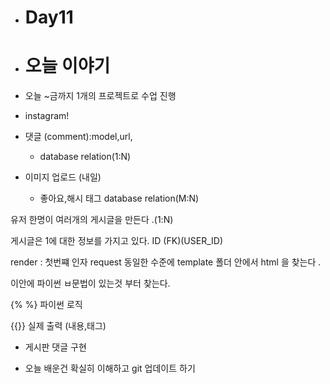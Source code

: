 



- # Day11 

- # 오늘 이야기 

- 오늘 ~금까지 1개의 프로젝트로 수업 진행 

- instagram!

- 댓글 (comment):model,url,

  - database relation(1:N)

- 이미지 업로드 (내일)

  - 좋아요,해시 태그 database relation(M:N)

유저 한명이 여러개의 게시글을 만든다 .(1:N)

게시글은 1에 대한 정보를 가지고 있다. ID (FK)(USER_ID)



render :  첫번쨰 인자 request  동일한 수준에 template 폴더 안에서 html 을 찾는다 .

이안에 파이썬 ㅂ문법이 있는것 부터 찾는다. 

{% %} 파이썬 로직 

{{}} 실제 출력 (내용,태그)

- 게시판 댓글 구현 





- 오늘 배운건 확실히 이해하고 git 업데이트 하기 
